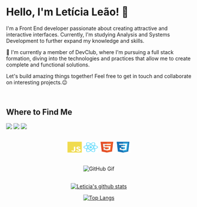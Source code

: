 # Hello, I'm Letícia Leão! 👋

I'm a Front End developer passionate about creating attractive and interactive interfaces. Currently, I'm studying Analysis and Systems Development to further expand my knowledge and skills.

🌱 I'm currently a member of DevClub, where I'm pursuing a full stack formation, diving into the technologies and practices that allow me to create complete and functional solutions.


Let's build amazing things together! Feel free to get in touch and collaborate on interesting projects.😉

<br />

 ## Where to Find Me
  <a href="https://www.linkedin.com/in/letícia-leão-47b183212/" target="_blank"><img src="https://img.shields.io/badge/-LinkedIn-%230077B5?style=for-the-badge&logo=linkedin&logoColor=white" target="_blank"></a> 
  <a href="mailto:leticiasilvaicm@gmail.com"><img src="https://img.shields.io/badge/-Gmail-%23333?style=for-the-badge&logo=gmail&logoColor=white" target="_blank"></a>
  <a href="https://www.instagram.com/leticiamsleao/" target="_blank"><img src="https://img.shields.io/badge/-Instagram-%23E4405F?style=for-the-badge&logo=instagram&logoColor=white" target="_blank"></a>


<div align="center"><br>
  <img align="center" alt="Letsle-Js" height="30" width="40" src="https://raw.githubusercontent.com/devicons/devicon/master/icons/javascript/javascript-plain.svg">
  <img align="center" alt="Letsle-React" height="30" width="40" src="https://raw.githubusercontent.com/devicons/devicon/master/icons/react/react-original.svg">
  <img align="center" alt="Letsle-HTML" height="30" width="40" src="https://raw.githubusercontent.com/devicons/devicon/master/icons/html5/html5-original.svg">
  <img align="center" alt="Letsle-CSS" height="30" width="40" src="https://raw.githubusercontent.com/devicons/devicon/master/icons/css3/css3-original.svg">
</div>

<br />

<div align="center"> <br>
<img align="center" alt="GitHub Gif" height="100" width="100" src="https://camo.githubusercontent.com/13309fbe8d19ed554f2e6dd23aa984250d58ee205ef648849c4e4217da999d52/68747470733a2f2f6769746875622e626c6f672f77702d636f6e74656e742f75706c6f6164732f323031382f31302f34363839363138342d62363739666338302d636533302d313165382d383862662d3932316539623738386637632e6769663f726573697a653d323030253243323030">
</div>


<div align="center"><br>

[![Leticia's github stats](https://github-readme-stats.vercel.app/api?username=letsle&show_icons=true&theme=dracula)](https://github.com/letsle/github-readme-stats)


[![Top Langs](https://github-readme-stats.vercel.app/api/top-langs/?username=letsle&layout=compact&show_icons=true&theme=dracula)](https://github.com/letsle/github-readme-stats)

</div>

  






 


